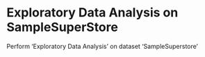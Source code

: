 # Exploratory Data Analysis on SampleSuperStore
 Perform ‘Exploratory Data Analysis’ on dataset ‘SampleSuperstore’ 
